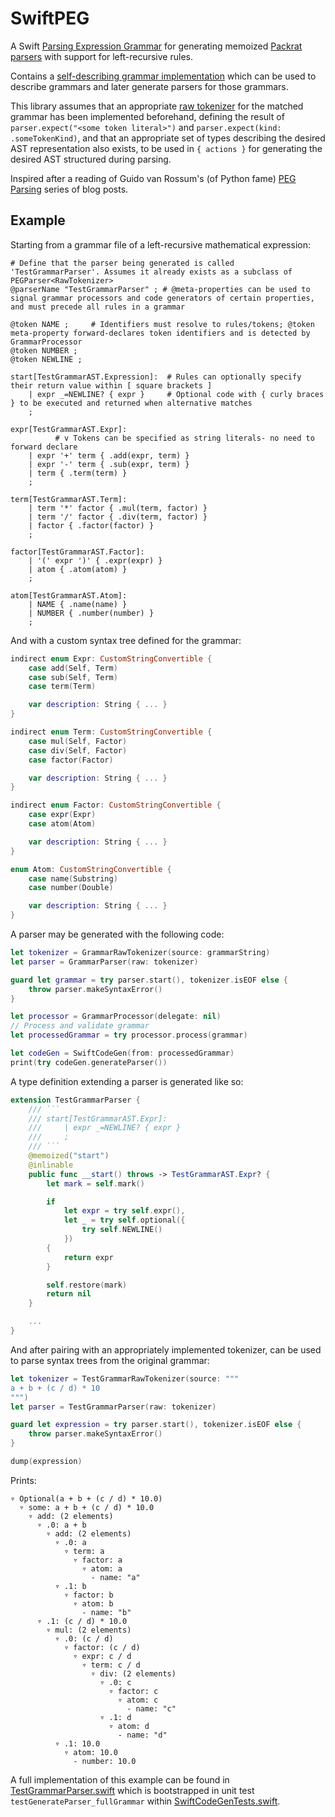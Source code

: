 # SwiftPEG

A Swift [Parsing Expression Grammar](https://en.wikipedia.org/wiki/Parsing_expression_grammar) for generating memoized [Packrat parsers](https://en.wikipedia.org/wiki/Packrat_parser) with support for left-recursive rules.

Contains a [self-describing grammar implementation](Sources/SwiftPEG/Grammar/metagrammar.gram) which can be used to describe grammars and later generate parsers for those grammars.

This library assumes that an appropriate [raw tokenizer](Sources/SwiftPEG/RawTokenizerType.swift) for the matched grammar has been implemented beforehand, defining the result of `parser.expect("<some token literal>")` and `parser.expect(kind: .someTokenKind)`, and that an appropriate set of types describing the desired AST representation also exists, to be used in `{ actions }` for generating the desired AST structured during parsing.

Inspired after a reading of Guido van Rossum's (of Python fame) [PEG Parsing](https://medium.com/@gvanrossum_83706/peg-parsing-series-de5d41b2ed60) series of blog posts.

## Example

Starting from a grammar file of a left-recursive mathematical expression:

```
# Define that the parser being generated is called 'TestGrammarParser'. Assumes it already exists as a subclass of PEGParser<RawTokenizer>
@parserName "TestGrammarParser" ; # @meta-properties can be used to signal grammar processors and code generators of certain properties, and must precede all rules in a grammar

@token NAME ;     # Identifiers must resolve to rules/tokens; @token meta-property forward-declares token identifiers and is detected by GrammarProcessor
@token NUMBER ;
@token NEWLINE ;

start[TestGrammarAST.Expression]:  # Rules can optionally specify their return value within [ square brackets ]
    | expr _=NEWLINE? { expr }     # Optional code with { curly braces } to be executed and returned when alternative matches
    ;

expr[TestGrammarAST.Expr]:
          # v Tokens can be specified as string literals- no need to forward declare
    | expr '+' term { .add(expr, term) }
    | expr '-' term { .sub(expr, term) }
    | term { .term(term) }
    ;

term[TestGrammarAST.Term]:
    | term '*' factor { .mul(term, factor) }
    | term '/' factor { .div(term, factor) }
    | factor { .factor(factor) }
    ;

factor[TestGrammarAST.Factor]:
    | '(' expr ')' { .expr(expr) }
    | atom { .atom(atom) }
    ;

atom[TestGrammarAST.Atom]:
    | NAME { .name(name) }
    | NUMBER { .number(number) }
    ;
```

And with a custom syntax tree defined for the grammar:

```swift
indirect enum Expr: CustomStringConvertible {
    case add(Self, Term)
    case sub(Self, Term)
    case term(Term)

    var description: String { ... }
}

indirect enum Term: CustomStringConvertible {
    case mul(Self, Factor)
    case div(Self, Factor)
    case factor(Factor)

    var description: String { ... }
}

indirect enum Factor: CustomStringConvertible {
    case expr(Expr)
    case atom(Atom)

    var description: String { ... }
}

enum Atom: CustomStringConvertible {
    case name(Substring)
    case number(Double)

    var description: String { ... }
}
```

A parser may be generated with the following code:

```swift
let tokenizer = GrammarRawTokenizer(source: grammarString)
let parser = GrammarParser(raw: tokenizer)

guard let grammar = try parser.start(), tokenizer.isEOF else {
    throw parser.makeSyntaxError()
}

let processor = GrammarProcessor(delegate: nil)
// Process and validate grammar
let processedGrammar = try processor.process(grammar)

let codeGen = SwiftCodeGen(from: processedGrammar)
print(try codeGen.generateParser())
```

A type definition extending a parser is generated like so:

```swift
extension TestGrammarParser {
    /// ```
    /// start[TestGrammarAST.Expr]:
    ///     | expr _=NEWLINE? { expr }
    ///     ;
    /// ```
    @memoized("start")
    @inlinable
    public func __start() throws -> TestGrammarAST.Expr? {
        let mark = self.mark()

        if
            let expr = try self.expr(),
            let _ = try self.optional({
                try self.NEWLINE()
            })
        {
            return expr
        }

        self.restore(mark)
        return nil
    }

    ...
}
```

And after pairing with an appropriately implemented tokenizer, can be used to parse syntax trees from the original grammar:

```swift
let tokenizer = TestGrammarRawTokenizer(source: """
a + b + (c / d) * 10
""")
let parser = TestGrammarParser(raw: tokenizer)

guard let expression = try parser.start(), tokenizer.isEOF else {
    throw parser.makeSyntaxError()
}

dump(expression)
```

Prints:

```
▿ Optional(a + b + (c / d) * 10.0)
  ▿ some: a + b + (c / d) * 10.0
    ▿ add: (2 elements)
      ▿ .0: a + b
        ▿ add: (2 elements)
          ▿ .0: a
            ▿ term: a
              ▿ factor: a
                ▿ atom: a
                  - name: "a"
          ▿ .1: b
            ▿ factor: b
              ▿ atom: b
                - name: "b"
      ▿ .1: (c / d) * 10.0
        ▿ mul: (2 elements)
          ▿ .0: (c / d)
            ▿ factor: (c / d)
              ▿ expr: c / d
                ▿ term: c / d
                  ▿ div: (2 elements)
                    ▿ .0: c
                      ▿ factor: c
                        ▿ atom: c
                          - name: "c"
                    ▿ .1: d
                      ▿ atom: d
                        - name: "d"
          ▿ .1: 10.0
            ▿ atom: 10.0
              - number: 10.0
```

A full implementation of this example can be found in [TestGrammarParser.swift](Tests/SwiftPEGTests/TestGrammarParser.swift) which is bootstrapped in unit test `testGenerateParser_fullGrammar` within [SwiftCodeGenTests.swift](Tests/SwiftPEGTests/CodeGen+Swift/SwiftCodeGenTests.swift).
